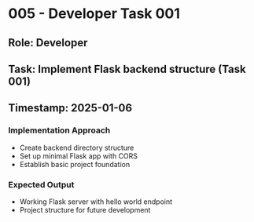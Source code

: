 # 005 - Developer Task 001

## Role: Developer
## Task: Implement Flask backend structure (Task 001)
## Timestamp: 2025-01-06

### Implementation Approach
- Create backend directory structure
- Set up minimal Flask app with CORS
- Establish basic project foundation

### Expected Output
- Working Flask server with hello world endpoint
- Project structure for future development